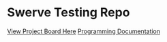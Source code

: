 # Swerve Testing Repo

[View Project Board Here](https://github.com/orgs/iron-claw-972/projects/5)
[Programming Documentation](https://docs.google.com/document/d/1Xy23w1jxrnxsFT9nly3Ikn0f6yuz4T9sDD-MncJwZtw/edit)
